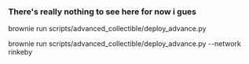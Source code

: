 ### There's really nothing to see here for now  i gues

brownie run scripts/advanced_collectible/deploy_advance.py

brownie run scripts/advanced_collectible/deploy_advance.py --network rinkeby
